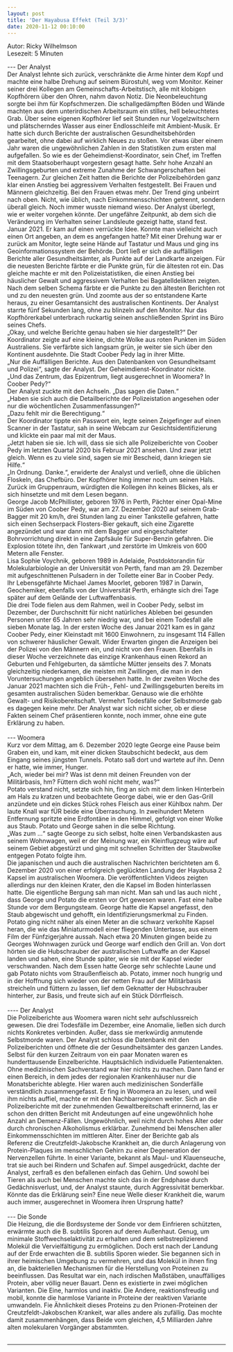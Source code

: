 ```yaml
---
layout: post
title: 'Der Hayabusa Effekt (Teil 3/3)'
date: 2020-11-12 00:10:00
---
```

Autor: Ricky Wilhelmson<br>
Lesezeit: 5 Minuten

---  Der Analyst<br>
Der Analyst lehnte sich zurück, verschränkte die Arme hinter dem Kopf und machte eine halbe Drehung auf seinem Bürostuhl, weg vom Monitor. Keiner seiner drei Kollegen am Gemeinschafts-Arbeitstisch, alle mit klobigen Kopfhörern über den Ohren, nahm davon Notiz. Die Neonbeleuchtung sorgte bei ihm für Kopfschmerzen. Die schallgedämpften Böden und Wände machten aus dem unterirdischen Arbeitsraum ein stilles, hell beleuchtetes Grab. Über seine eigenen Kopfhörer lief seit Stunden nur Vogelzwitschern und plätscherndes Wasser aus einer Endlosschleife mit Ambient-Musik. Er hatte sich durch Berichte der australischen Gesundheitsbehörden gearbeitet, ohne dabei auf wirklich Neues zu stoßen. Vor etwas über einem Jahr waren die ungewöhnlichen Zahlen in den Statistiken zum ersten mal aufgefallen. So wie es der Geheimdienst-Koordinator, sein Chef, im Treffen mit dem Staatsoberhaupt vorgestern gesagt hatte. Sehr hohe Anzahl an Zwillingsgeburten und extreme Zunahme der Schwangerschaften bei Teenagern. Zur gleichen Zeit hatten die Berichte der Polizeibehörden ganz klar einen Anstieg bei aggressivem Verhalten festgestellt. Bei Frauen und Männern gleichzeitig. Bei den Frauen etwas mehr. Der Trend ging unbeirrt nach oben. Nicht, wie üblich, nach Einkommensschichten getrennt, sondern überall gleich. Noch immer wusste niemand wieso. Der Analyst überlegt, wie er weiter vorgehen könnte. Der ungefähre Zeitpunkt, ab dem sich die Veränderung im Verhalten seiner Landsleute gezeigt hatte, stand fest. Januar 2021. Er kam auf einen verrückte Idee. Konnte man vielleicht auch einen Ort angeben, an dem es angefangen hatte? Mit einer Drehung war er zurück am Monitor, legte seine Hände auf Tastatur und Maus und ging ins Geoinformationssystem der Behörde. Dort ließ er sich die auffälligen Berichte aller Gesundheitsämter, als Punkte auf der Landkarte anzeigen. Für die neuesten Berichte färbte er die Punkte grün, für die ältesten rot ein. Das gleiche machte er mit den Polizeistatistiken, die einen Anstieg bei häuslicher Gewalt und aggressivem Verhalten bei Bagatelldelikten zeigten. Nach dem selben Schema färbte er die Punkte zu den ältesten Berichten rot und zu den neuesten grün. Und zoomte aus der so entstandene Karte heraus, zu einer Gesamtansicht des australischen Kontinents. Der Analyst starrte fünf Sekunden lang, ohne zu blinzeln auf den Monitor. Nur das Kopfhörerkabel unterbrach ruckartig seinen anschließenden Sprint ins Büro seines Chefs. <br>
„Okay, und welche Berichte genau haben sie hier dargestellt?“ Der Koordinator zeigte auf eine kleine, dichte Wolke aus roten Punkten im Süden Australiens. Sie verfärbte sich langsam grün, je weiter sie sich über den Kontinent ausdehnte. Die Stadt Coober Pedy lag in ihrer Mitte. <br>
„Nur die Auffälligen Berichte. Aus den Datenbanken von Gesundheitsamt und Polizei“, sagte der Analyst. 
Der Geheimdienst-Koordinator nickte.<br>
„Und das Zentrum, das Epizentrum, liegt ausgerechnet in Woomera? In Coober Pedy?“<br>
Der Analyst zuckte mit den Achseln. „Das sagen die Daten.“<br>
„Haben sie sich auch die Detailberichte der Polizeistation angesehen oder nur die wöchentlichen Zusammenfassungen?“<br>
„Dazu fehlt mir die Berechtigung.“<br>
Der Koordinator tippte ein Passwort ein, legte seinen Zeigefinger auf einen Scanner in der Tastatur, sah in seine Webcam zur Gesichtsidentifizierung und klickte ein paar mal mit der Maus.<br>
„Jetzt haben sie sie. Ich will, dass sie sich alle Polizeiberichte von Coober Pedy im letzten Quartal 2020 bis Februar 2021 ansehen. Und zwar jetzt gleich. Wenn es zu viele sind, sagen sie mir Bescheid, dann kriegen sie Hilfe.“<br>
„In Ordnung. Danke.“, erwiderte der Analyst und verließ, ohne die üblichen Floskeln, das Chefbüro. Der Kopfhörer hing immer noch um seinen Hals.<br>
Zurück im Gruppenraum, würdigten die Kollegen ihn keines Blickes, als er sich hinsetzte und mit dem Lesen begann.<br>
George Jacob McPhillister, geboren 1976 in Perth, Pächter einer Opal-Mine im Süden von Coober Pedy, war am 27. Dezember 2020 auf seinem Grab-Bagger mit 20 km/h, drei Stunden lang zu einer Tankstelle gefahren, hatte sich einen Sechserpack Flosters-Bier gekauft, sich eine Zigarette angezündet und war dann mit dem Bagger und eingeschalteter Bohrvorrichtung direkt in eine Zapfsäule für Super-Benzin gefahren. Die Explosion tötete ihn, den Tankwart ,und zerstörte im Umkreis von 600 Metern alle Fenster. <br>
Lisa Sophie Voychnik, geboren 1989 in Adelaide, Postdoktorandin für Molekularbiologie an der Universität von Perth, fand man am 29. Dezember mit aufgeschnittenen Pulsadern in der Toilette einer Bar in Coober Pedy. <br>
Ihr Lebensgefährte Michael James Moorlet, geboren 1987 in Darwin, Geochemiker, ebenfalls von der Universität Perth, erhängte sich drei Tage später auf dem Gelände der Luftwaffenbasis.<br>
Die drei Tode fielen aus dem Rahmen, weil in Coober Pedy, selbst im Dezember, der Durchschnitt für nicht natürliches Ableben bei gesunden Personen unter 65 Jahren sehr niedrig war, und bei einem Todesfall alle sieben Monate lag. In der ersten Woche des Januar 2021 kam es in ganz Coober Pedy, einer Kleinstadt mit 1600 Einwohnern, zu insgesamt 114 Fällen von schwerer häuslicher Gewalt. Wider Erwarten gingen die Anzeigen bei der Polizei von den Männern ein, und nicht von den Frauen. Ebenfalls in dieser Woche verzeichnete das einzige Krankenhaus einen Rekord an Geburten und Fehlgeburten, da sämtliche Mütter jenseits des 7. Monats gleichzeitig niederkamen, die meisten mit Zwillingen, die man in den Voruntersuchungen angeblich übersehen hatte. In der zweiten Woche des Januar 2021 machten sich die Früh-, Fehl- und Zwillingsgeburten bereits im gesamten australischen Süden bemerkbar. Genauso wie die erhöhte Gewalt- und Risikobereitschaft. Vermehrt Todesfälle oder Selbstmorde gab es dagegen keine mehr. Der Analyst war sich nicht sicher, ob er diese Fakten seinem Chef präsentieren konnte, noch immer, ohne eine gute Erklärung zu haben.
<br><br>
---  Woomera<br>
Kurz vor dem Mittag, am 6. Dezember 2020 legte George eine Pause beim Graben ein, und kam, mit einer dicken Staubschicht bedeckt, aus dem Eingang seines jüngsten Tunnels. Potato saß dort und wartete auf ihn. Denn er hatte, wie immer, Hunger.<br>
„Ach, wieder bei mir? Was ist denn mit deinen Freunden von der Militärbasis, hm? Füttern dich wohl nicht mehr, was?“<br>
Potato verstand nicht, setzte sich hin, fing an sich mit dem linken Hinterbein am Hals zu kratzen und beobachtete George dabei, wie er den Gas-Grill anzündete und ein dickes Stück rohes Fleisch aus einer Kühlbox nahm. Der laute Knall war fÜR beide eine Überraschung. In zweihundert Metern Entfernung spritzte eine Erdfontäne in den Himmel, gefolgt von einer Wolke aus Staub. Potato und George sahen in die selbe Richtung.<br>
„Was zum ...“ sagte George zu sich selbst, holte einen Verbandskasten aus seinem Wohnwagen, weil er der Meinung war, ein Kleinflugzeug wäre auf seinem Gebiet abgestürzt und ging mit schnellen Schritten der Staubwolke entgegen Potato folgte ihm.<br>
Die japanischen und auch die australischen Nachrichten berichteten am 6. Dezember 2020 von einer erfolgreich geglückten Landung der Hayabusa 2 Kapsel im australischen Woomera. Die veröffentlichten Videos zeigten allerdings nur den kleinen Krater, den die Kapsel im Boden hinterlassen hatte. Die eigentliche Bergung sah man nicht. Man sah und las auch nicht , dass George und Potato die ersten vor Ort gewesen waren. Fast eine halbe Stunde vor dem Bergungsteam. George hatte die Kapsel angefasst, den Staub abgewischt und gehofft, ein Identifizierungsmerkmal zu Finden. Potato ging nicht näher als einen Meter an die schwarz verkohlte Kapsel heran, die wie das Miniaturmodell einer fliegenden Untertasse, aus einem Film der Fünfzigerjahre aussah. Nach etwa 20 Minuten gingen beide zu Georges Wohnwagen zurück und George warf endlich den Grill an. Von dort hörten sie die Hubschrauber der australischen Luftwaffe an der Kapsel landen und sahen, eine Stunde später, wie sie mit der Kapsel wieder verschwanden. Nach dem Essen hatte George sehr schlechte Laune und gab Potato nichts vom Straußenfleisch ab. Potato, immer noch hungrig und in der Hoffnung sich wieder von der netten Frau auf der Militärbasis streicheln und füttern zu lassen, lief dem Geknatter der Hubschrauber hinterher, zur Basis, und freute sich auf ein Stück Dörrfleisch.
<br><br>
---- Der Analyst<br>
Die Polizeiberichte aus Woomera waren nicht sehr aufschlussreich gewesen. Die drei Todesfälle im Dezember, eine Anomalie, ließen sich durch nichts Konkretes verbinden. Außer, dass sie merkwürdig anmutende Selbstmorde waren. Der Analyst schloss die Datenbank mit den Polizeiberichten und öffnete die der Gesundheitsämter des ganzen Landes. Selbst für den kurzen Zeitraum von ein paar Monaten waren es hunderttausende Einzelberichte. Hauptsächlich individuelle Patientenakten. Ohne medizinischen Sachverstand war hier nichts zu machen. Dann fand er einen Bereich, in dem jedes der regionalen Krankenhäuser nur die Monatsberichte ablegte. Hier waren auch medizinischen Sonderfälle verständlich zusammengefasst. Er fing in Woomera an zu lesen, und weil ihm nichts auffiel, machte er mit den Nachbarregionen weiter. Sich an die Polizeiberichte mit der zunehmenden Gewaltbereitschaft erinnernd, las er schon den dritten Bericht mit Andeutungen auf eine ungewöhnlich hohe Anzahl an Demenz-Fällen. Ungewöhnlich, weil nicht durch hohes Alter oder durch chronischen Alkoholismus erklärbar. Zunehmend bei Menschen aller Einkommensschichten im mittleren Alter. Einer der Berichte gab als Referenz die Creutzfeldt-Jakobsche Krankheit an, die durch Anlagerung von Protein-Plaques im menschlichen Gehirn zu einer Degeneration der Nervenzellen führte.  In einer Variante, bekannt als Maul- und Klauenseuche, trat sie auch bei Rindern und Schafen auf. Simpel ausgedrückt, dachte der Analyst, zerfraß es den befallenen einfach das Gehirn. Und sowohl bei Tieren als auch bei Menschen machte sich das in der Endphase durch Gedächnisverlust, und, der Analyst staunte, durch Aggressivität bemerkbar. Könnte das die Erklärung sein? Eine neue Welle dieser Krankheit die, warum auch immer, ausgerechnet in Woomera ihren Ursprung hatte?
<br><br>
--- Die Sonde<br>
Die Heizung, die die Bordsysteme der Sonde vor dem Einfrieren schützten, erwärmte auch die B. subtilis Sporen auf deren Außenhaut. Genug, um minimale Stoffwechselaktivität zu erhalten und dem selbstreplizierend Molekül die Vervielfältigung zu ermöglichen. Doch erst nach der Landung auf der Erde erwachten die B. subtilis Sporen wieder. Sie begannen sich in ihrer heimischen Umgebung zu vermehren, und das Molekül in ihnen fing an, die bakteriellen Mechanismen für die Herstellung von Proteinen zu beeinflussen. Das Resultat war ein, nach irdischen Maßstäben, unauffälliges Protein, aber völlig neuer Bauart. Denn es existierte in zwei möglichen Varianten. Die Eine, harmlos und inaktiv. Die Andere, reaktionsfreudig und mobil, konnte die harmlose Variante in Proteine der reaktiven Variante umwandeln. Fie Ähnlichkeit dieses Proteins zu den Prionen-Proteinen der Creutzfeldt-Jakobschen Krankeit, war alles andere als zufällig. Das mochte damit zusammenhängen, dass Beide vom gleichen, 4,5 Milliarden Jahre alten molekularen Vorgänger abstammten.
<br><br>


-----
